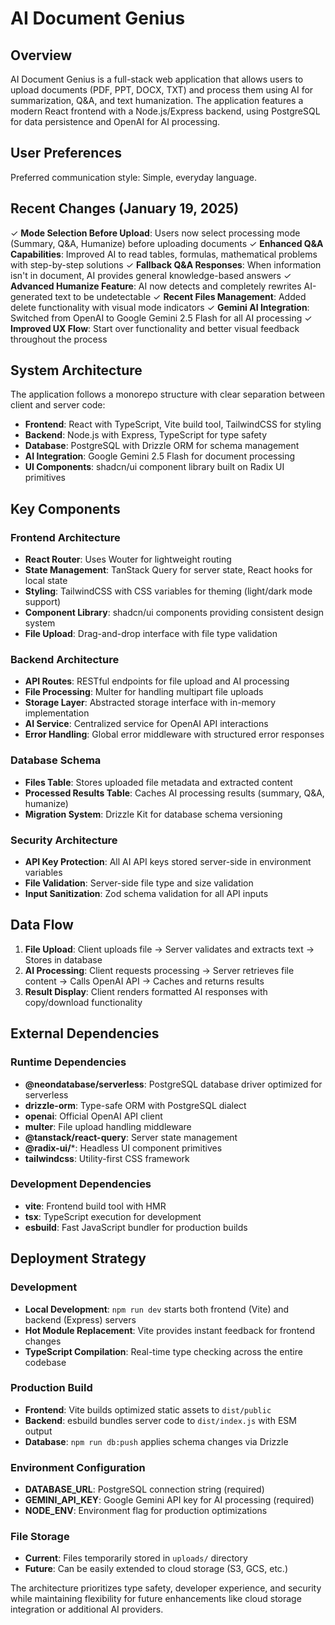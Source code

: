 # AI Document Genius

## Overview

AI Document Genius is a full-stack web application that allows users to upload documents (PDF, PPT, DOCX, TXT) and process them using AI for summarization, Q&A, and text humanization. The application features a modern React frontend with a Node.js/Express backend, using PostgreSQL for data persistence and OpenAI for AI processing.

## User Preferences

Preferred communication style: Simple, everyday language.

## Recent Changes (January 19, 2025)

✓ **Mode Selection Before Upload**: Users now select processing mode (Summary, Q&A, Humanize) before uploading documents
✓ **Enhanced Q&A Capabilities**: Improved AI to read tables, formulas, mathematical problems with step-by-step solutions
✓ **Fallback Q&A Responses**: When information isn't in document, AI provides general knowledge-based answers
✓ **Advanced Humanize Feature**: AI now detects and completely rewrites AI-generated text to be undetectable
✓ **Recent Files Management**: Added delete functionality with visual mode indicators
✓ **Gemini AI Integration**: Switched from OpenAI to Google Gemini 2.5 Flash for all AI processing
✓ **Improved UX Flow**: Start over functionality and better visual feedback throughout the process

## System Architecture

The application follows a monorepo structure with clear separation between client and server code:

- **Frontend**: React with TypeScript, Vite build tool, TailwindCSS for styling
- **Backend**: Node.js with Express, TypeScript for type safety
- **Database**: PostgreSQL with Drizzle ORM for schema management
- **AI Integration**: Google Gemini 2.5 Flash for document processing
- **UI Components**: shadcn/ui component library built on Radix UI primitives

## Key Components

### Frontend Architecture
- **React Router**: Uses Wouter for lightweight routing
- **State Management**: TanStack Query for server state, React hooks for local state
- **Styling**: TailwindCSS with CSS variables for theming (light/dark mode support)
- **Component Library**: shadcn/ui components providing consistent design system
- **File Upload**: Drag-and-drop interface with file type validation

### Backend Architecture
- **API Routes**: RESTful endpoints for file upload and AI processing
- **File Processing**: Multer for handling multipart file uploads
- **Storage Layer**: Abstracted storage interface with in-memory implementation
- **AI Service**: Centralized service for OpenAI API interactions
- **Error Handling**: Global error middleware with structured error responses

### Database Schema
- **Files Table**: Stores uploaded file metadata and extracted content
- **Processed Results Table**: Caches AI processing results (summary, Q&A, humanize)
- **Migration System**: Drizzle Kit for database schema versioning

### Security Architecture
- **API Key Protection**: All AI API keys stored server-side in environment variables
- **File Validation**: Server-side file type and size validation
- **Input Sanitization**: Zod schema validation for all API inputs

## Data Flow

1. **File Upload**: Client uploads file → Server validates and extracts text → Stores in database
2. **AI Processing**: Client requests processing → Server retrieves file content → Calls OpenAI API → Caches and returns results
3. **Result Display**: Client renders formatted AI responses with copy/download functionality

## External Dependencies

### Runtime Dependencies
- **@neondatabase/serverless**: PostgreSQL database driver optimized for serverless
- **drizzle-orm**: Type-safe ORM with PostgreSQL dialect
- **openai**: Official OpenAI API client
- **multer**: File upload handling middleware
- **@tanstack/react-query**: Server state management
- **@radix-ui/***: Headless UI component primitives
- **tailwindcss**: Utility-first CSS framework

### Development Dependencies
- **vite**: Frontend build tool with HMR
- **tsx**: TypeScript execution for development
- **esbuild**: Fast JavaScript bundler for production builds

## Deployment Strategy

### Development
- **Local Development**: `npm run dev` starts both frontend (Vite) and backend (Express) servers
- **Hot Module Replacement**: Vite provides instant feedback for frontend changes
- **TypeScript Compilation**: Real-time type checking across the entire codebase

### Production Build
- **Frontend**: Vite builds optimized static assets to `dist/public`
- **Backend**: esbuild bundles server code to `dist/index.js` with ESM output
- **Database**: `npm run db:push` applies schema changes via Drizzle

### Environment Configuration
- **DATABASE_URL**: PostgreSQL connection string (required)
- **GEMINI_API_KEY**: Google Gemini API key for AI processing (required)
- **NODE_ENV**: Environment flag for production optimizations

### File Storage
- **Current**: Files temporarily stored in `uploads/` directory
- **Future**: Can be easily extended to cloud storage (S3, GCS, etc.)

The architecture prioritizes type safety, developer experience, and security while maintaining flexibility for future enhancements like cloud storage integration or additional AI providers.